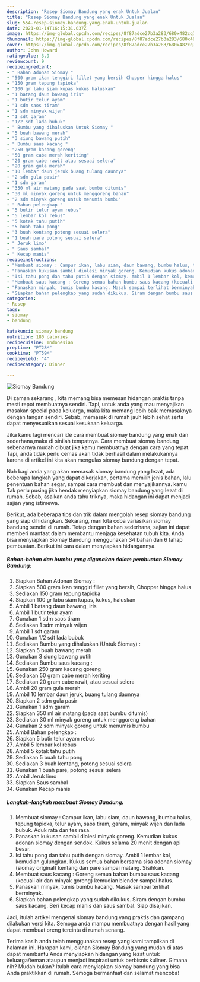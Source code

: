 ```yaml
---
description: "Resep Siomay Bandung yang enak Untuk Jualan"
title: "Resep Siomay Bandung yang enak Untuk Jualan"
slug: 554-resep-siomay-bandung-yang-enak-untuk-jualan
date: 2021-01-14T16:15:31.037Z
image: https://img-global.cpcdn.com/recipes/8f87adce27b3a283/680x482cq70/siomay-bandung-foto-resep-utama.jpg
thumbnail: https://img-global.cpcdn.com/recipes/8f87adce27b3a283/680x482cq70/siomay-bandung-foto-resep-utama.jpg
cover: https://img-global.cpcdn.com/recipes/8f87adce27b3a283/680x482cq70/siomay-bandung-foto-resep-utama.jpg
author: John Howard
ratingvalue: 3.9
reviewcount: 9
recipeingredient:
- " Bahan Adonan Siomay "
- "500 gram ikan tenggiri fillet yang bersih Chopper hingga halus"
- "150 gram tepung tapioka"
- "100 gr labu siam kupas kukus haluskan"
- "1 batang daun bawang iris"
- "1 butir telur ayam"
- "1 sdm saos tiram"
- "1 sdm minyak wijen"
- "1 sdt garam"
- "1/2 sdt lada bubuk"
- " Bumbu yang dihaluskan Untuk Siomay "
- "5 buah bawang merah"
- "3 siung bawang putih"
- " Bumbu saus kacang "
- "250 gram kacang goreng"
- "50 gram cabe merah keriting"
- "20 gram cabe rawit atau sesuai selera"
- "20 gram gula merah"
- "10 lembar daun jeruk buang tulang daunnya"
- "2 sdm gula pasir"
- "1 sdm garam"
- "350 ml air matang pada saat bumbu ditumis"
- "30 ml minyak goreng untuk menggoreng bahan"
- "2 sdm minyak goreng untuk menumis bumbu"
- " Bahan pelengkap "
- "5 butir telur ayam rebus"
- "5 lembar kol rebus"
- "5 kotak tahu putih"
- "5 buah tahu pong"
- "3 buah kentang potong sesuai selera"
- "1 buah pare potong sesuai selera"
- " Jeruk limo"
- " Saus sambal"
- " Kecap manis"
recipeinstructions:
- "Membuat siomay : Campur ikan, labu siam, daun bawang, bumbu halus, tepung tapioka, telur ayam, saos tiram, garam, minyak wijen dan lada bubuk. Aduk rata dan tes rasa."
- "Panaskan kukusan sambil diolesi minyak goreng. Kemudian kukus adonan siomay dengan sendok. Kukus selama 20 menit dengan api besar."
- "Isi tahu pong dan tahu putih dengan siomay. Ambil 1 lembar kol, kemudian gulungkan. Kukus semua bahan bersama sisa adonan siomay (siomay original) kentang dan pare sampai matang. Sisihkan."
- "Membuat saus kacang : Goreng semua bahan bumbu saus kacang (kecuali air dan minyak goreng) kemudian blender sampai halus."
- "Panaskan minyak, tumis bumbu kacang. Masak sampai terlihat berminyak."
- "Siapkan bahan pelengkap yang sudah dikukus. Siram dengan bumbu saus kacang. Beri kecap manis dan saus sambal. Siap disajikan."
categories:
- Resep
tags:
- siomay
- bandung

katakunci: siomay bandung 
nutrition: 180 calories
recipecuisine: Indonesian
preptime: "PT28M"
cooktime: "PT59M"
recipeyield: "4"
recipecategory: Dinner

---
```



![Siomay Bandung](https://img-global.cpcdn.com/recipes/8f87adce27b3a283/680x482cq70/siomay-bandung-foto-resep-utama.jpg)

Di zaman  sekarang , kita memang bisa memesan hidangan praktis tanpa mesti repot membuatnya sendiri. Tapi, untuk anda yang mau menyajikan masakan special pada keluarga, maka kita memang lebih baik memasaknya dengan tangan sendiri. Sebab, memasak di rumah jauh lebih sehat serta dapat menyesuaikan sesuai kesukaan keluarga.

Jika kamu lagi mencari ide cara membuat siomay bandung yang enak dan sederhana,maka di sinilah tempatnya. Cara membuat siomay bandung  sebenarnya mudah dibuat jika kamu membuatnya dengan cara yang tepat. Tapi, anda tidak perlu cemas akan tidak berhasil dalam melakukannya 
karena di artikel ini kita akan mengulas siomay bandung dengan tepat.  



Nah bagi anda yang akan memasak siomay bandung yang lezat, ada beberapa langkah yang dapat dikerjakan, pertama memilih jenis bahan, lalu penentuan bahan segar, sampai cara membuat dan menyajikannya. kamu Tak perlu pusing jika hendak menyiapkan siomay bandung yang lezat di rumah. Sebab, asalkan anda  tahu triknya, maka hidangan ini dapat menjadi sajian yang istimewa.

Berikut, ada beberapa tips dan trik dalam mengolah resep siomay bandung yang siap dihidangkan. Sekarang, mari kita coba variasikan siomay bandung sendiri di rumah. Tetap dengan bahan sederhana, sajian ini dapat memberi manfaat dalam membantu menjaga kesehatan tubuh kita. Anda bisa menyiapkan Siomay Bandung menggunakan 34 bahan dan 6 tahap pembuatan. Berikut ini cara dalam menyiapkan hidangannya.

<!--inarticleads1-->

##### Bahan-bahan dan bumbu yang digunakan dalam pembuatan Siomay Bandung:

1. Siapkan  Bahan Adonan Siomay :
1. Siapkan 500 gram ikan tenggiri fillet yang bersih, Chopper hingga halus
1. Sediakan 150 gram tepung tapioka
1. Siapkan 100 gr labu siam kupas, kukus, haluskan
1. Ambil 1 batang daun bawang, iris
1. Ambil 1 butir telur ayam
1. Gunakan 1 sdm saos tiram
1. Sediakan 1 sdm minyak wijen
1. Ambil 1 sdt garam
1. Gunakan 1/2 sdt lada bubuk
1. Sediakan  Bumbu yang dihaluskan (Untuk Siomay) :
1. Siapkan 5 buah bawang merah
1. Gunakan 3 siung bawang putih
1. Sediakan  Bumbu saus kacang :
1. Gunakan 250 gram kacang goreng
1. Sediakan 50 gram cabe merah keriting
1. Sediakan 20 gram cabe rawit, atau sesuai selera
1. Ambil 20 gram gula merah
1. Ambil 10 lembar daun jeruk, buang tulang daunnya
1. Siapkan 2 sdm gula pasir
1. Gunakan 1 sdm garam
1. Siapkan 350 ml air matang (pada saat bumbu ditumis)
1. Sediakan 30 ml minyak goreng untuk menggoreng bahan
1. Gunakan 2 sdm minyak goreng untuk menumis bumbu
1. Ambil  Bahan pelengkap :
1. Siapkan 5 butir telur ayam rebus
1. Ambil 5 lembar kol rebus
1. Ambil 5 kotak tahu putih
1. Sediakan 5 buah tahu pong
1. Sediakan 3 buah kentang, potong sesuai selera
1. Gunakan 1 buah pare, potong sesuai selera
1. Ambil  Jeruk limo
1. Siapkan  Saus sambal
1. Gunakan  Kecap manis




<!--inarticleads2-->

##### Langkah-langkah membuat Siomay Bandung:

1. Membuat siomay : Campur ikan, labu siam, daun bawang, bumbu halus, tepung tapioka, telur ayam, saos tiram, garam, minyak wijen dan lada bubuk. Aduk rata dan tes rasa.
1. Panaskan kukusan sambil diolesi minyak goreng. Kemudian kukus adonan siomay dengan sendok. Kukus selama 20 menit dengan api besar.
1. Isi tahu pong dan tahu putih dengan siomay. Ambil 1 lembar kol, kemudian gulungkan. Kukus semua bahan bersama sisa adonan siomay (siomay original) kentang dan pare sampai matang. Sisihkan.
1. Membuat saus kacang : Goreng semua bahan bumbu saus kacang (kecuali air dan minyak goreng) kemudian blender sampai halus.
1. Panaskan minyak, tumis bumbu kacang. Masak sampai terlihat berminyak.
1. Siapkan bahan pelengkap yang sudah dikukus. Siram dengan bumbu saus kacang. Beri kecap manis dan saus sambal. Siap disajikan.




Jadi, itulah artikel mengenai  siomay bandung  yang praktis dan gampang dilakukan versi kita. Semoga anda mampu membuatnya dengan hasil yang dapat membuat oreng tercinta di rumah senang. 

Terima kasih anda telah menggunakan resep yang kami tampilkan di halaman ini. Harapan kami, olahan  Siomay Bandung yang mudah di atas dapat membantu Anda menyiapkan hidangan yang lezat untuk keluarga/teman ataupun menjadi inspirasi untuk berbisnis kuliner. Gimana nih? Mudah bukan? Itulah cara menyiapkan siomay bandung yang bisa Anda praktikkan di rumah. Semoga bermanfaat dan selamat mencoba!


